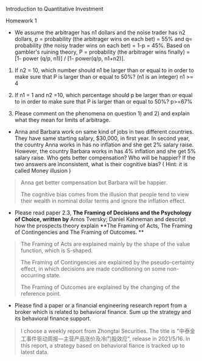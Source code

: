 Introduction to Quantitative Investment

Homework 1

-   We assume the arbitrager has n1 dollars and the noise trader has n2
    dollars, p = probability (the arbitrager wins on each bet) = 55% and
    q= probability (the noisy trader wins on each bet) = 1-p = 45%.
    Based on gambler's ruining theory, P = probability (the arbitrager
    wins finally) = \[1- power (q/p, n1)\] / \[1- power(q/p, n1+n2)\].

1)  If n2 = 10, which number should n1 be larger than or equal to in
    order to make sure that P is larger than or equal to 50%? (n1 is an
    integer) n1 \>= 4

2)  If n1 = 1 and n2 =10, which percentage should p be larger than or
    equal to in order to make sure that P is larger than or equal to
    50%? p\>=67%

3)  Please comment on the phenomena on question 1) and 2) and explain
    what they mean for limits of arbitrage.

-   Anna and Barbara work on same kind of jobs in two different
    countries. They have same starting salary, \$30,000, in first year.
    In second year, the country Anna works in has no inflation and she
    get 2% salary raise. However, the country Barbara works in has 4%
    inflation and she get 5% salary raise. Who gets better compensation?
    Who will be happier? If the two answers are inconsistent, what is
    their cognitive bias? ( Hint: it is called Money illusion )

> Anna get better compensation but Barbara will be happier.
>
> The cognitive bias comes from the illusion that people tend to view
> their wealth in nominal dollar terms and ignore the inflation effect.

-   Please read paper 2.3, **The Framing of Decisions and the Psychology
    of Choice, written by** Amos Tversky; Daniel Kahneman and descript
    how the prospects theory explain **The Framing of Acts, The Framing
    of Contingencies and The Framing of Outcomes. **

> The Framing of Acts are explained mainly by the shape of the value
> function, which is S-shaped.
>
> The Framing of Contingencies are explained by the pseudo-certainty
> effect, in which decisions are made conditioning on some non-occurring
> state.
>
> The Framing of Outcomes are explained by the changing of the reference
> point.

-   Please find a paper or a financial engineering research report from
    a broker which is related to behavioral finance. Sum up the strategy
    and its behavioral finance support.

> I choose a weekly report from Zhongtai Securities.
> The title is "中泰金工事件驱动周报—主营产品涨价及冷门股效应", release in 2021/5/16.
> In this report, a strategy based on behavioral fiance is tracked up to latest data.
